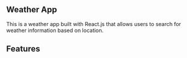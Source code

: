 ## Weather App
This is a weather app built with React.js that allows users to search for weather information based on location.

## Features

